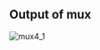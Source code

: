 ## Output of mux
![mux4_1](https://github.com/KommalaNagasai/100-days-of-RTL-README.md/assets/143258557/44cf8989-e7e1-47f1-8b94-5978d9d13be0)
